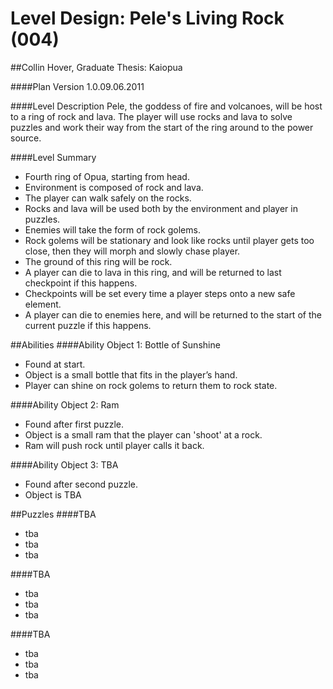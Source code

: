 ﻿Level Design: Pele's Living Rock (004)
========
##Collin Hover, Graduate Thesis: Kaiopua

####Plan Version
1.0.09.06.2011

####Level Description
Pele, the goddess of fire and volcanoes, will be host to a ring of rock and lava. The player will use rocks and lava to solve puzzles and work their way from the start of the ring around to the power source.

####Level Summary
*   Fourth ring of Opua, starting from head. 
*   Environment is composed of rock and lava. 
*   The player can walk safely on the rocks.
*   Rocks and lava will be used both by the environment and player in puzzles.
*   Enemies will take the form of rock golems.
*   Rock golems will be stationary and look like rocks until player gets too close, then they will morph and slowly chase player.
*   The ground of this ring will be rock.
*   A player can die to lava in this ring, and will be returned to last checkpoint if this happens.
*   Checkpoints will be set every time a player steps onto a new safe element.
*   A player can die to enemies here, and will be returned to the start of the current puzzle if this happens.

##Abilities
####Ability Object 1: Bottle of Sunshine
*   Found at start.
*   Object is a small bottle that fits in the player’s hand.
*   Player can shine on rock golems to return them to rock state.

####Ability Object 2: Ram
*   Found after first puzzle.
*   Object is a small ram that the player can 'shoot' at a rock.
*   Ram will push rock until player calls it back.

####Ability Object 3: TBA
*   Found after second puzzle.
*   Object is TBA

##Puzzles
####TBA
*   tba
*   tba
*   tba

####TBA
*   tba
*   tba
*   tba

####TBA
*   tba
*   tba
*   tba
